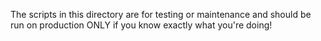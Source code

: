 The scripts in this directory are for testing or maintenance and should be run on production ONLY if you know exactly what you're doing!